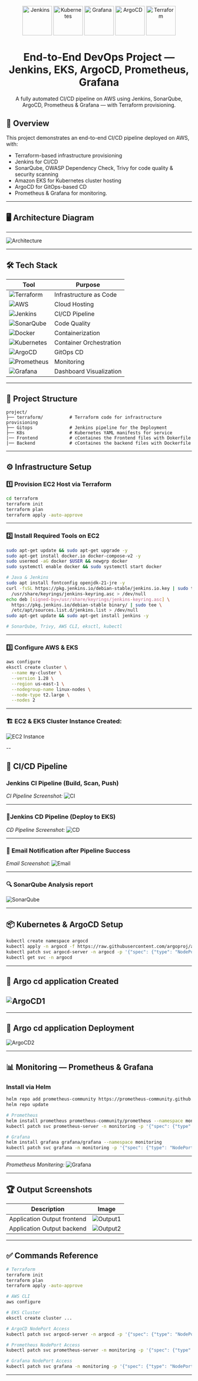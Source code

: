
<p align="center">
  <img src="https://img.icons8.com/color/96/jenkins.png" alt="Jenkins" height="80"/>
  <img src="https://img.icons8.com/color/96/kubernetes.png" alt="Kubernetes" height="80"/>
  <img src="https://img.icons8.com/color/96/grafana.png" alt="Grafana" height="80"/>
  <img src="https://argo-cd.readthedocs.io/en/stable/assets/argo.png" alt="ArgoCD" height="80"/>
  <img src="https://img.icons8.com/color/96/terraform.png" alt="Terraform" height="80"/>
</p>

<h1 align="center">End-to-End DevOps Project — Jenkins, EKS, ArgoCD, Prometheus, Grafana</h1>

<p align="center">
A fully automated CI/CD pipeline on AWS using Jenkins, SonarQube, ArgoCD, Prometheus & Grafana — with Terraform provisioning.
</p>


## 📜 Overview

This project demonstrates an end-to-end CI/CD pipeline deployed on AWS, with:

* Terraform-based infrastructure provisioning
* Jenkins for CI/CD
* SonarQube, OWASP Dependency Check, Trivy for code quality & security scanning
* Amazon EKS for Kubernetes cluster hosting
* ArgoCD for GitOps-based CD
* Prometheus & Grafana for monitoring.

---


## 🖥️ Architecture Diagram
---
![Architecture](resource/DevSecOps+GitOps.gif)

---

## 🛠 Tech Stack

| Tool                                                                                                                       | Purpose                 |
| -------------------------------------------------------------------------------------------------------------------------- | ----------------------- |
| ![Terraform](https://img.shields.io/badge/Terraform-%235835CC.svg?style=for-the-badge\&logo=terraform\&logoColor=white)    | Infrastructure as Code  |
| ![AWS](https://img.shields.io/badge/AWS-%23FF9900.svg?style=for-the-badge\&logo=amazonaws\&logoColor=white)                | Cloud Hosting           |
| ![Jenkins](https://img.shields.io/badge/Jenkins-%23D24939.svg?style=for-the-badge\&logo=jenkins\&logoColor=white)          | CI/CD Pipeline          |
| ![SonarQube](https://img.shields.io/badge/SonarQube-%234E9BCD.svg?style=for-the-badge\&logo=sonarqube\&logoColor=white)    | Code Quality            |
| ![Docker](https://img.shields.io/badge/Docker-%230db7ed.svg?style=for-the-badge\&logo=docker\&logoColor=white)             | Containerization        |
| ![Kubernetes](https://img.shields.io/badge/Kubernetes-%23326ce5.svg?style=for-the-badge\&logo=kubernetes\&logoColor=white) | Container Orchestration |
| ![ArgoCD](https://img.shields.io/badge/ArgoCD-%23EF7B4D.svg?style=for-the-badge\&logo=argo\&logoColor=white)               | GitOps CD               |
| ![Prometheus](https://img.shields.io/badge/Prometheus-%23E6522C.svg?style=for-the-badge\&logo=prometheus\&logoColor=white) | Monitoring              |
| ![Grafana](https://img.shields.io/badge/Grafana-%23F46800.svg?style=for-the-badge\&logo=grafana\&logoColor=white)          | Dashboard Visualization |

---
## 📂 Project Structure

```plaintext
project/
├── terraform/          # Terraform code for infrastructure provisioning
├── Gitops              # Jenkins pipeline for the Deployment
├── K8s                 # Kubernetes YAML manifests for service
|── Frontend            # cContaines the Frontend files with Dokerfile
|── Backend             # cContaines the backend files with Dockerfile
```
---

## ⚙️ Infrastructure Setup

### 1️⃣ Provision EC2 Host via Terraform

```bash
cd terraform
terraform init
terraform plan
terraform apply -auto-approve
```
---

### 2️⃣ Install Required Tools on EC2

```bash
sudo apt-get update && sudo apt-get upgrade -y
sudo apt-get install docker.io docker-compose-v2 -y
sudo usermod -aG docker $USER && newgrp docker
sudo systemctl enable docker && sudo systemctl start docker

# Java & Jenkins
sudo apt install fontconfig openjdk-21-jre -y
curl -fsSL https://pkg.jenkins.io/debian-stable/jenkins.io.key | sudo tee \
  /usr/share/keyrings/jenkins-keyring.asc > /dev/null
echo deb [signed-by=/usr/share/keyrings/jenkins-keyring.asc] \
  https://pkg.jenkins.io/debian-stable binary/ | sudo tee \
  /etc/apt/sources.list.d/jenkins.list > /dev/null
sudo apt-get update && sudo apt-get install jenkins -y

# SonarQube, Trivy, AWS CLI, eksctl, kubectl
```

---

### 3️⃣ Configure AWS & EKS

```bash
aws configure
eksctl create cluster \
  --name my-cluster \
  --version 1.28 \
  --region us-east-1 \
  --nodegroup-name linux-nodes \
  --node-type t2.large \
  --nodes 2
```
---

### 🏗️ EC2 & EKS Cluster Instance Created:
![EC2 Instance](resource/ec2.png)

--

## 🔄 CI/CD Pipeline

### Jenkins CI Pipeline (Build, Scan, Push)

*CI Pipeline Screenshot:*
![CI](resource/CI.png)

---

### 🔄Jenkins CD Pipeline (Deploy to EKS)

*CD Pipeline Screenshot:*
![CD](resource/CD.png)

---

### 📧 Email Notification after Pipeline Success

*Email Screenshot:*
![Email](resource/email.png)

---

### 🔍 SonarQube Analysis report

![SonarQube](resource/sonarqube.png)

---
## 📦 Kubernetes & ArgoCD Setup

```bash
kubectl create namespace argocd
kubectl apply -n argocd -f https://raw.githubusercontent.com/argoproj/argo-cd/stable/manifests/install.yaml
kubectl patch svc argocd-server -n argocd -p '{"spec": {"type": "NodePort"}}'
kubectl get svc -n argocd
```

---
## 🧭 Argo cd application Created
![ArgoCD1](resource/argocd1.png)
---
---
## 🧭 Argo cd application Deployment
![ArgoCD2](resource/argocd2.png)

---

## 📊 Monitoring — Prometheus & Grafana

### Install via Helm

```bash
helm repo add prometheus-community https://prometheus-community.github.io/helm-charts
helm repo update

# Prometheus
helm install prometheus prometheus-community/prometheus --namespace monitoring --create-namespace
kubectl patch svc prometheus-server -n monitoring -p '{"spec": {"type": "NodePort"}}'

# Grafana
helm install grafana grafana/grafana --namespace monitoring
kubectl patch svc grafana -n monitoring -p '{"spec": {"type": "NodePort"}}'
```
---
*Prometheus Monitering:*
![Grafana](resource/grafana.png)

---

## 🏆 Output Screenshots

| Description                  | Image                       |
| ---------------------------- | --------------------------- |
| Application Output frontend  | ![Output1](resource/output.png)      |
| Application Output backend   | ![Output2](resource/output2.png)     |

---

##  ✅ Commands Reference

```bash
# Terraform
terraform init
terraform plan
terraform apply -auto-approve

# AWS CLI
aws configure

# EKS Cluster
eksctl create cluster ...

# ArgoCD NodePort Access
kubectl patch svc argocd-server -n argocd -p '{"spec": {"type": "NodePort"}}'

# Prometheus NodePort Access
kubectl patch svc prometheus-server -n monitoring -p '{"spec": {"type": "NodePort"}}'

# Grafana NodePort Access
kubectl patch svc grafana -n monitoring -p '{"spec": {"type": "NodePort"}}'
```
---
